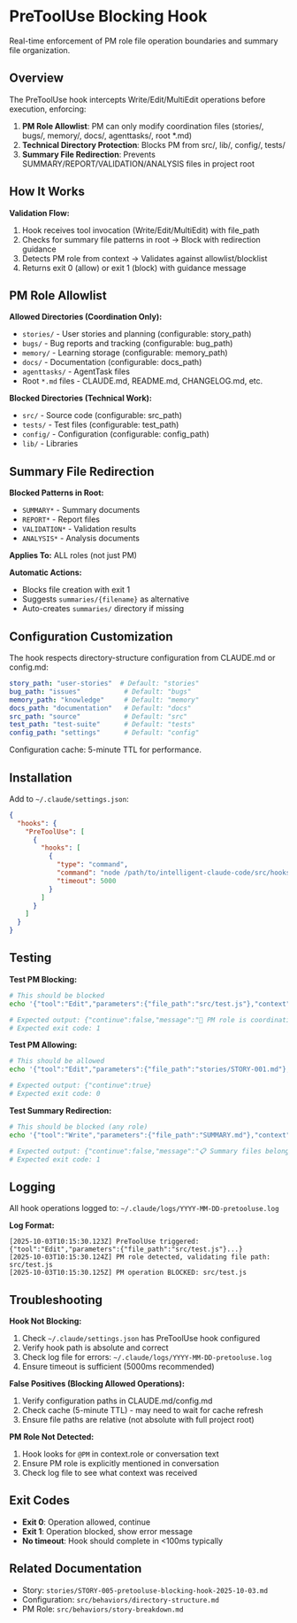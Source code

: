 # PreToolUse Blocking Hook

Real-time enforcement of PM role file operation boundaries and summary file organization.

## Overview

The PreToolUse hook intercepts Write/Edit/MultiEdit operations before execution, enforcing:
1. **PM Role Allowlist**: PM can only modify coordination files (stories/, bugs/, memory/, docs/, agenttasks/, root *.md)
2. **Technical Directory Protection**: Blocks PM from src/, lib/, config/, tests/
3. **Summary File Redirection**: Prevents SUMMARY/REPORT/VALIDATION/ANALYSIS files in project root

## How It Works

**Validation Flow:**
1. Hook receives tool invocation (Write/Edit/MultiEdit) with file_path
2. Checks for summary file patterns in root → Block with redirection guidance
3. Detects PM role from context → Validates against allowlist/blocklist
4. Returns exit 0 (allow) or exit 1 (block) with guidance message

## PM Role Allowlist

**Allowed Directories (Coordination Only):**
- `stories/` - User stories and planning (configurable: story_path)
- `bugs/` - Bug reports and tracking (configurable: bug_path)
- `memory/` - Learning storage (configurable: memory_path)
- `docs/` - Documentation (configurable: docs_path)
- `agenttasks/` - AgentTask files
- Root `*.md` files - CLAUDE.md, README.md, CHANGELOG.md, etc.

**Blocked Directories (Technical Work):**
- `src/` - Source code (configurable: src_path)
- `tests/` - Test files (configurable: test_path)
- `config/` - Configuration (configurable: config_path)
- `lib/` - Libraries

## Summary File Redirection

**Blocked Patterns in Root:**
- `SUMMARY*` - Summary documents
- `REPORT*` - Report files
- `VALIDATION*` - Validation results
- `ANALYSIS*` - Analysis documents

**Applies To:** ALL roles (not just PM)

**Automatic Actions:**
- Blocks file creation with exit 1
- Suggests `summaries/{filename}` as alternative
- Auto-creates `summaries/` directory if missing

## Configuration Customization

The hook respects directory-structure configuration from CLAUDE.md or config.md:

```yaml
story_path: "user-stories"  # Default: "stories"
bug_path: "issues"           # Default: "bugs"
memory_path: "knowledge"     # Default: "memory"
docs_path: "documentation"   # Default: "docs"
src_path: "source"           # Default: "src"
test_path: "test-suite"      # Default: "tests"
config_path: "settings"      # Default: "config"
```

Configuration cache: 5-minute TTL for performance.

## Installation

Add to `~/.claude/settings.json`:

```json
{
  "hooks": {
    "PreToolUse": [
      {
        "hooks": [
          {
            "type": "command",
            "command": "node /path/to/intelligent-claude-code/src/hooks/pretooluse.js",
            "timeout": 5000
          }
        ]
      }
    ]
  }
}
```

## Testing

**Test PM Blocking:**
```bash
# This should be blocked
echo '{"tool":"Edit","parameters":{"file_path":"src/test.js"},"context":{"role":"@PM"}}' | node src/hooks/pretooluse.js

# Expected output: {"continue":false,"message":"🚫 PM role is coordination only..."}
# Expected exit code: 1
```

**Test PM Allowing:**
```bash
# This should be allowed
echo '{"tool":"Edit","parameters":{"file_path":"stories/STORY-001.md"},"context":{"role":"@PM"}}' | node src/hooks/pretooluse.js

# Expected output: {"continue":true}
# Expected exit code: 0
```

**Test Summary Redirection:**
```bash
# This should be blocked (any role)
echo '{"tool":"Write","parameters":{"file_path":"SUMMARY.md"},"context":{}}' | node src/hooks/pretooluse.js

# Expected output: {"continue":false,"message":"📋 Summary files belong in ./summaries/..."}
# Expected exit code: 1
```

## Logging

All hook operations logged to: `~/.claude/logs/YYYY-MM-DD-pretooluse.log`

**Log Format:**
```
[2025-10-03T10:15:30.123Z] PreToolUse triggered: {"tool":"Edit","parameters":{"file_path":"src/test.js"}...}
[2025-10-03T10:15:30.124Z] PM role detected, validating file path: src/test.js
[2025-10-03T10:15:30.125Z] PM operation BLOCKED: src/test.js
```

## Troubleshooting

**Hook Not Blocking:**
1. Check `~/.claude/settings.json` has PreToolUse hook configured
2. Verify hook path is absolute and correct
3. Check log file for errors: `~/.claude/logs/YYYY-MM-DD-pretooluse.log`
4. Ensure timeout is sufficient (5000ms recommended)

**False Positives (Blocking Allowed Operations):**
1. Verify configuration paths in CLAUDE.md/config.md
2. Check cache (5-minute TTL) - may need to wait for cache refresh
3. Ensure file paths are relative (not absolute with full project root)

**PM Role Not Detected:**
1. Hook looks for `@PM` in context.role or conversation text
2. Ensure PM role is explicitly mentioned in conversation
3. Check log file to see what context was received

## Exit Codes

- **Exit 0**: Operation allowed, continue
- **Exit 1**: Operation blocked, show error message
- **No timeout**: Hook should complete in <100ms typically

## Related Documentation

- Story: `stories/STORY-005-pretooluse-blocking-hook-2025-10-03.md`
- Configuration: `src/behaviors/directory-structure.md`
- PM Role: `src/behaviors/story-breakdown.md`
